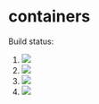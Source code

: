 # containers

Build status:

1. [![](https://github.com/buffeinstein/containers/workflows/tests-BST/badge.svg)](https://github.com/buffeinstein/containers/actions?query=workflow%3Atests-BST)
1. [![](https://github.com/buffeinstein/containers/workflows/tests-BinaryTree/badge.svg)](https://github.com/buffeinstein/containers/actions?query=workflow%3Atests-BinaryTree)
1. [![](https://github.com/buffeinstein/containers/workflows/tests-fibonacci/badge.svg)](https://github.com/buffeinstein/containers/actions?query=workflow%3Atests-fibonacci)
1. [![](https://github.com/buffeinstein/containers/workflows/tests-range/badge.svg)](https://github.com/buffeinstein/containers/actions?query=workflow%3Atests-range)
